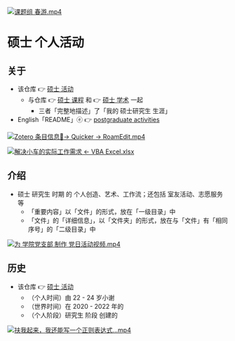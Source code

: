 [![课题组 春游.mp4](https://gitee.com/ChenZhu-Xie/postgraduate_activities/raw/master/img/课题组_春游.png)](https://www.youtube.com/watch?v=Hhg5m2Y7ZyM "课题组 春游.mp4")

# 硕士 个人活动

## 关于
* 该仓库 👉 [硕士 活动](https://gitee.com/ChenZhu-Xie/postgraduate_activities)
    * 与仓库 👉 [硕士 课程](https://gitee.com/ChenZhu-Xie/postgraduate_courses) 和 👉 [硕士 学术](https://gitee.com/ChenZhu-Xie/postgraduate_academia) 一起
        * 三者「完整地描述」了「我的 硕士研究生 生涯」
* English「README」ⓔ 👉 [postgraduate activities](https://github.com/ChenZhu-Xie/postgraduate_activities)

<!-- [![The Calling「She & Me」](https://raw.githubusercontent.com/ChenZhu-Xie/undergraduate_activities/master/img/投影仪的妙用.png)](https://youtu.be/utkSjlCVySE "「The Calling」She_&_Me") -->
[![Zotero 条目信息📄→ Quicker → RoamEdit.mp4](https://gitee.com/ChenZhu-Xie/postgraduate_activities/raw/master/img/zotero_条目信息_到_RE_x264.png)](https://www.bilibili.com/video/BV13C411b74F "Zotero 条目信息📄→ Quicker → RoamEdit.mp4")

[![解决小车的实际工作需求 ← VBA Excel.xlsx](https://gitee.com/ChenZhu-Xie/postgraduate_activities/raw/master/img/车把车的车把.png)](https://gitee.com/ChenZhu-Xie/postgraduate_activities/blob/master/2__1.2__Creation_for_Others/1__2.1__Solving_Job_Problems_for_Her_%E2%86%90_VBA_Excel__1.0_year/2__4.1__%E8%BD%A6%E6%8A%8A%E8%BD%A6%E7%9A%84%E8%BD%A6%E6%8A%8A_%E2%86%90_VBA_Excel__2.0_year_-_2022.8.16.xlsx "解决小车的实际工作需求 ← VBA Excel.xlsx")

## 介绍
* 硕士 研究生 时期 的 个人创造、艺术、工作流；还包括 室友活动、志愿服务 等
    * 「重要内容」以「文件」的形式，放在「一级目录」中
    * 「文件」的「详细信息」，以「文件夹」的形式，放在与「文件」有「相同序号」的「二级目录」中

<!-- ![fig](https://raw.githubusercontent.com/ChenZhu-Xie/undergraduate_activities/master/img/ETP_&_NEU.png "3D logo: ETP & NEU") -->
<!-- ![fig](https://gitee.com/ChenZhu-Xie/undergraduate_activities/raw/master/img/ETP_&_NEU.png "3D logo: ETP & NEU") -->
[![为 学院党支部 制作 党日活动视频.mp4](https://gitee.com/ChenZhu-Xie/postgraduate_activities/raw/master/img/Video_Cover.png)](https://www.bilibili.com/video/BV1A54y1r7bQ "为 学院党支部 制作 党日活动视频.mp4")

<!-- ## 实施
1. 演讲 ppt 含视频
    * 要播放视频，需要进入「Presentations」目录下的「子目录」中查看 ppt
2. 学业水平 含「随时间演化」的切片/断面
    * 需要进入「Total_Grades」文件夹的「子文件夹」中查看 相关文件 -->

## 历史
* 该仓库 👉 [硕士 活动](https://gitee.com/ChenZhu-Xie/postgraduate_activities)
    * （个人时间）由 22 - 24 岁小谢
    * （世界时间）在 2020 - 2022 年的
    * （个人阶段）研究生 阶段 创建的

[![扶我起来，我还能写一个正则表达式...mp4](https://gitee.com/ChenZhu-Xie/postgraduate_activities/raw/master/img/扶我起来，我还能写一个正则表达式...png)](https://www.bilibili.com/video/BV1Fx4y1v7s5 "扶我起来，我还能写一个正则表达式...mp4")

<!-- ## 软件架构
软件架构说明


## 安装教程

1.  xxxx
2.  xxxx
3.  xxxx

## 使用说明

1.  xxxx
2.  xxxx
3.  xxxx

## 参与贡献

1.  Fork 本仓库
2.  新建 Feat_xxx 分支
3.  提交代码
4.  新建 Pull Request


## 特技

1.  使用 Readme\_XXX.md 来支持不同的语言，例如 Readme\_en.md, Readme\_zh.md
2.  Gitee 官方博客 [blog.gitee.com](https://blog.gitee.com)
3.  你可以 [https://gitee.com/explore](https://gitee.com/explore) 这个地址来了解 Gitee 上的优秀开源项目
4.  [GVP](https://gitee.com/gvp) 全称是 Gitee 最有价值开源项目，是综合评定出的优秀开源项目
5.  Gitee 官方提供的使用手册 [https://gitee.com/help](https://gitee.com/help)
6.  Gitee 封面人物是一档用来展示 Gitee 会员风采的栏目 [https://gitee.com/gitee-stars/](https://gitee.com/gitee-stars/) -->
